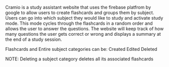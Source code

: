Cramio is a study assistant website that uses the firebase platfrom by google to allow users to create flashcards and groups them by subject.
Users can go into which subject they would like to study and activate study mode. This mode cycles through the flashcards in a random order and allows the user to answer the questions.
The website will keep track of how many questions the user gets correct or wrong and displays a summary at the end of a study session. 

Flashcards and Entire subject categories can be:
Created
Edited
Deleted

NOTE: Deleting a subject category deletes all its associated flashcards
